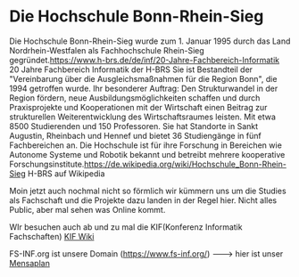 # Die Hochschule Bonn-Rhein-Sieg 
Die Hochschule Bonn-Rhein-Sieg wurde zum 1. Januar 1995 durch das Land Nordrhein-Westfalen als Fachhochschule Rhein-Sieg gegründet.<ref>https://www.h-brs.de/de/inf/20-Jahre-Fachbereich-Informatik 20 Jahre Fachbereich Informatik der H-BRS</ref> Sie ist Bestandteil der "Vereinbarung über die Ausgleichsmaßnahmen für die Region Bonn", die 1994 getroffen wurde. Ihr besonderer Auftrag: Den Strukturwandel in der Region fördern, neue Ausbildungsmöglichkeiten schaffen und durch Praxisprojekte und Kooperationen mit der Wirtschaft einen Beitrag zur strukturellen Weiterentwicklung des Wirtschaftsraumes leisten. Mit etwa 8500 Studierenden und 150 Professoren. Sie hat Standorte in Sankt Augustin, Rheinbach und Hennef und bietet 36 Studiengänge in fünf Fachbereichen an. Die Hochschule ist für ihre Forschung in Bereichen wie Autonome Systeme und Robotik bekannt und betreibt mehrere kooperative Forschungsinstitute.<ref>https://de.wikipedia.org/wiki/Hochschule_Bonn-Rhein-Sieg H-BRS auf Wikipedia</ref>

Moin jetzt auch nochmal nicht so förmlich wir kümmern uns um die Studies als Fachschaft und die Projekte dazu landen in der Regel hier. Nicht alles Public, aber mal sehen was Online kommt.

WIr besuchen auch ab und zu mal die KIF(Konferenz Informatik Fachschaften) [KIF Wiki](https://wiki.kif.rocks/)

FS-INF.org ist unsere Domain (https://www.fs-inf.org/) ---> hier ist unser [Mensaplan](https://www.fs-inf.org/mensa.html) 
